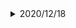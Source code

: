 <details><summary>2020/12/18</summary>
<div>

満点:20点 / 目標:15点

A と B の 2 人が, サイコロを 1 回ずつ交互に投げるゲームを行う. 自分の出したサイコロの目を合計して先に 6 以上になった方を勝ちとして, その時点でゲームを終了する.

(1) B がちょうど 1 回投げて, B が勝ちになる確率を求めよ.

(2) B がちょうど 2 回投げて, B が勝ちになる確率を求めよ.

(3) B がちょうど 2 回投げて, その時点でゲームが終了していない確率を求めよ.

<details><summary>解答・解説(2020/12/24)</summary>
<div>

表を書けばほぼ高校入試

![mathterro_20201218.jpg](https://qiita-image-store.s3.ap-northeast-1.amazonaws.com/0/559517/7cc43147-37d5-91b4-8f7d-9151f49020a4.jpeg)

</div></details>

</div></details>